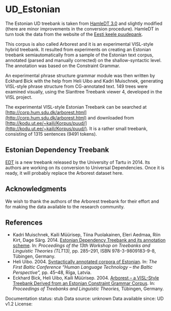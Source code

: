 # UD_Estonian

The Estonian UD treebank is taken from [HamleDT 3.0](http://ufal.mff.cuni.cz/hamledt) and
slightly modified (there are minor improvements in the conversion procedure). HamleDT in turn
took the data from the website of the
[Eesti keele puudepank](http://kodu.ut.ee/~kaili/Korpus/puud/).

This corpus is also called Arborest and it is an experimental VISL-style hybrid treebank.
It resulted from experiments on creating an Estonian treebank semiautomatically
from a sample of the Estonian text corpus, annotated (parsed and manually corrected)
on the shallow-syntactic level. The annotation was based on the Constraint Grammar.

An experimental phrase structure grammar module was then written by Eckhard Bick
with the help from Heli Uibo and Kadri Muischnek,
generating VISL-style phrase structure from CG-annotated text.
149 trees were examined visually, using the Slanttree Treebank viewer 4,
developed in the VISL project.

The experimental VISL-style Estonian Treebank can be searched at
[http://corp.hum.sdu.dk/arborest.html](http://corp.hum.sdu.dk/arborest.html)
and downloaded from
[http://kodu.ut.ee/~kaili/Korpus/puud/](http://kodu.ut.ee/~kaili/Korpus/puud/).
It is a rather small treebank, consisting of 1315 sentences (9491 tokens).

## Estonian Dependency Treebank

[EDT](https://www.keeletehnoloogia.ee/et/ekt-projektid/vahendid-teksti-mitmekihiliseks-margendamiseks-rakendatuna-koondkorpusele/pakitud-soltuvuspuude-pank/view)
is a new treebank released by the University of Tartu in 2014. Its authors are working on its
conversion to Universal Dependencies. Once it is ready, it will probably replace the Arborest
dataset here.

## Acknowledgments

We wish to thank the authors of the Arborest treebank for their effort and for making the
data available to the research community.

## References

* Kadri Muischnek, Kaili Müürisep, Tiina Puolakainen, Eleri Aedmaa, Riin Kirt, Dage Särg.
  2014.
  [Estonian Dependency Treebank and its annotation scheme](http://tlt13.sfs.uni-tuebingen.de/tlt13-proceedings.pdf).
  In: *Proceedings of the 13th Workshop on Treebanks and Linguistic Theories (TLT13),*
  pp. 285–291, ISBN 978-3-9809183-9-8, Tübingen, Germany.
* Heli Uibo. 2004.
  [Syntactically annotated corpora of Estonian](http://kodu.ut.ee/~heli_u/art/HLTBaltic04_Uibo.pdf).
  In: *The First Baltic Conference “Human Language Technology – the Baltic Perspective”,*
  pp. 45–48, Rīga, Latvia.
* Eckhard Bick, Heli Uibo, Kaili Müürisep. 2004.
  [Arborest – a VISL-Style Treebank Derived from an Estonian Constraint Grammar Corpus](http://beta.visl.sdu.dk/pdf/Bick_Uibo_Muurisep_TLT04.pdf).
  In: *Proceedings of Treebanks and Linguistic Theories,* Tübingen, Germany.


Documentation status: stub
Data source: unknown
Data available since: UD v1.2
License:
